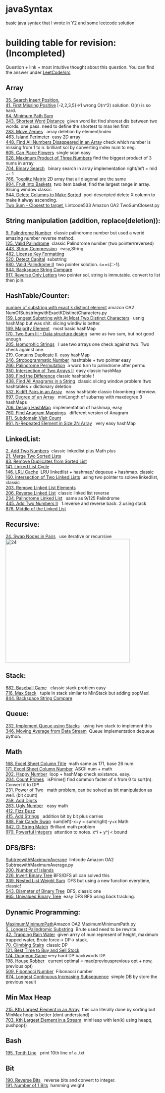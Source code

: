 # javaSyntax
basic java syntax that I wrote in Y2 and some leetcode solution 

# building table for revision: (Incompleted)
Question + link + most intuitive thought about this question. You can find the answer under [LeetCode/src](https://github.com/jinwei14/java-PythonSyntax-Leetcode/tree/master/LeetCode/src)   

## Array 
   [35. Search Insert Position.](https://leetcode.com/problems/search-insert-position/)   
   [41. First Missing Positive](https://leetcode.com/problems/first-missing-positive/)&nbsp;[-2,2,3,5]->1 wrong O(n^2) solution. O(n) is so hard.    
   [64. Minimum Path Sum](https://leetcode.com/problems/minimum-path-sum/)  
   [243. Shortest Word Distance](https://leetcode.com/problems/shortest-word-distance/)&nbsp; given word list find shorest dis between two words. one pass. need to define the shortest to max len first   
   [283. Move Zeroes](https://leetcode.com/problems/move-zeroes/) &nbsp; array deletion by element/index    
   [463. Island Perimeter](https://leetcode.com/problems/island-perimeter/)&nbsp; easy 2D array   
   [448. Find All Numbers Disappeared in an Array](https://leetcode.com/problems/find-all-numbers-disappeared-in-an-array/)&nbsp;check which number is missing from 1 to n. brilliant sol by converting index num to neg.      
   [605. Can Place Flowers](https://leetcode.com/problems/can-place-flowers/)&nbsp; single scan easy    
   [628. Maximum Product of Three Numbers](https://leetcode.com/problems/maximum-product-of-three-numbers/)&nbsp;find the biggest product of 3 nums in array   
   [704. Binary Search](https://leetcode.com/problems/binary-search/) &nbsp; binary search in array implementation right/left = mid +- 1    
   [766. Toeplitz Matrix](https://leetcode.com/problems/toeplitz-matrix/)&nbsp;2D array that all diagonal are the same    
   [904. Fruit Into Baskets](https://leetcode.com/problems/fruit-into-baskets/)&nbsp; two item basket, find the largest range in array. Slicing window classic   
   [944. Delete Columns to Make Sorted](https://leetcode.com/problems/delete-columns-to-make-sorted/)&nbsp; pool descripted delete X column to make it alway ascending.   
   [Two Sum - Closest to target ](https://yeqiuquan.blogspot.com/2017/04/lintcode-533-two-sum-closest-to-target.html)&nbsp;Lintcode533 Amazon OA2 TwoSumClosest.py        

## String manipulation (addition, replace(deletion)):
   [9. Palindrome Number](https://leetcode.com/problems/palindrome-number/)&nbsp; classic palindrome number but used a werid amazing number reverse method.   
   [125. Valid Palindrome](https://leetcode.com/problems/valid-palindrome/)&nbsp; classic Palindrome number (two pointer/reversed)  
   [443. String Compression](https://leetcode.com/problems/string-compression/) &nbsp; easy,String    
   [482. License Key Formatting](https://leetcode.com/problems/license-key-formatting/)  
   [520. Detect Capital](https://leetcode.com/problems/detect-capital/)&nbsp; substring    
   [680. Valid Palindrome II](https://leetcode.com/problems/valid-palindrome-ii/)&nbsp; two pointer solution. s==s[::-1].   
   [844. Backspace String Compare](https://leetcode.com/problems/backspace-string-compare/)  
   [917. Reverse Only Letters](https://leetcode.com/problems/reverse-only-letters/)&nbsp;two pointer sol, string is immutable. convert to list then join.   
    
## HashTable/Counter:
   [number of substring with exact k distinct element](https://drive.google.com/drive/folders/1zfwa-4YmDQkF8B7QoYvo80lu3xqgkqPI) amazon OA2  NumOfSubstringwithExactKDistinctCharacters.py   
   [159. Longest Substring with At Most Two Distinct Characters](https://leetcode.com/problems/longest-substring-with-at-most-two-distinct-characters/) &nbsp; usnig hashMap but was shit. slicing windiw is better.   
   [169. Majority Element](https://leetcode.com/problems/majority-element/) &nbsp; most basic hashMap  
   [170. Two Sum III - Data structure design](https://leetcode.com/problems/two-sum-iii-data-structure-design/)&nbsp; same as two sum, but not good enough   
   [205. Isomorphic Strings](https://leetcode.com/problems/isomorphic-strings/) &nbsp; I use two arrays one check against two. Two check against one.  
   [219. Contains Duplicate II](https://leetcode.com/problems/contains-duplicate-ii/)&nbsp; easy hashMap    
   [246. Strobogrammatic Number](https://leetcode.com/problems/strobogrammatic-number/) &nbsp;hashtable + two pointer easy   
   [266. Palindrome Permutation](https://leetcode.com/problems/palindrome-permutation/)&nbsp; a word turn to palindrome after permu    
   [350. Intersection of Two Arrays II](https://leetcode.com/problems/intersection-of-two-arrays-ii/)&nbsp; easy classic hashMap  
   [389. Find the Difference](https://leetcode.com/problems/find-the-difference/) classic hashtable !   
   [438. Find All Anagrams in a String](https://leetcode.com/problems/find-all-anagrams-in-a-string/)&nbsp; classic slicing window problem !two hashtables + dictionary deletion  
   [532. K-diff Pairs in an Array](https://leetcode.com/problems/k-diff-pairs-in-an-array/) &nbsp; easy hashtable classic bloomberg interview.   
   [697. Degree of an Array](https://leetcode.com/problems/degree-of-an-array/) &nbsp; minLength of subarray with maxdegree.3 hashMaps    
   [706. Design HashMap](https://leetcode.com/problems/design-hashmap/)&nbsp; implementation of hashmap, easy   
   [760. Find Anagram Mappings](https://leetcode.com/problems/find-anagram-mappings/) &nbsp; different version of Anagram   
   [811. Subdomain Visit Count](https://leetcode.com/problems/subdomain-visit-count/)  
   [961. N-Repeated Element in Size 2N Array](https://leetcode.com/problems/n-repeated-element-in-size-2n-array/) &nbsp; very easy hashMap   

## LinkedList:
   [2. Add Two Numbers](https://leetcode.com/problems/add-two-numbers/)&nbsp; classic linkedlist plus Math plus  
   [21. Merge Two Sorted Lists](https://leetcode.com/problems/merge-two-sorted-lists/)  
   [83. Remove Duplicates from Sorted List](https://leetcode.com/problems/remove-duplicates-from-sorted-list/)  
   [141. Linked List Cycle](https://leetcode.com/problems/linked-list-cycle/)  
   [146. LRU Cache](https://leetcode.com/problems/lru-cache/)&nbsp; LRU linkedlist + hashmap/ dequeue + hashmap. classic    
   [160. Intersection of Two Linked Lists](https://leetcode.com/problems/intersection-of-two-linked-lists/)&nbsp; using two pointer to solove linkedlist, classic   
   [203. Remove Linked List Elements](https://leetcode.com/problems/remove-linked-list-elements/)  
   [206. Reverse Linked List](https://leetcode.com/problems/reverse-linked-list/)&nbsp; classic linked list reverse  
   [234. Palindrome Linked List](https://leetcode.com/problems/palindrome-linked-list/) &nbsp; same as 9/125 Palindrome  
   [445. Add Two Numbers II](https://leetcode.com/problems/add-two-numbers-ii/) &nbsp; 1.reverse and reverse back. 2.using stack    
   [876. Middle of the Linked List](https://leetcode.com/problems/middle-of-the-linked-list/)

## Recursive:
   [24. Swap Nodes in Pairs](https://leetcode.com/problems/swap-nodes-in-pairs/) &nbsp; use iterative or recurrsive
   <img src="https://user-images.githubusercontent.com/26280459/56078275-2bc58a80-5dde-11e9-9ebe-2dea5bc90852.JPG" alt="24" height="400px" width="400px">

## Stack:
   [682. Baseball Game](https://leetcode.com/problems/baseball-game/) &nbsp; classic stack problem easy  
   [716. Max Stack](https://leetcode.com/problems/max-stack/) &nbsp; tuple in stack similar to MinStack but adding popMax!   
   [844. Backspace String Compare](https://leetcode.com/problems/backspace-string-compare/)  

## Queue:
   [232. Implement Queue using Stacks](https://leetcode.com/problems/implement-queue-using-stacks/) &nbsp; using two stack to implement this   
   [346. Moving Average from Data Stream](https://leetcode.com/problems/moving-average-from-data-stream/)&nbsp; Queue implementation dequeue python.   

## Math
   [168. Excel Sheet Column Title](https://leetcode.com/problems/excel-sheet-column-title/)&nbsp; math same as 171, base 26 num.   
   [171. Excel Sheet Column Number](https://leetcode.com/problems/excel-sheet-column-number/)&nbsp; ASCII num + math   
   [202. Happy Number](https://leetcode.com/problems/happy-number/) &nbsp;loop + hashMap check existance. easy.   
   [204. Count Primes](https://leetcode.com/problems/count-primes/)  &nbsp; isPrime() find common facter of n from 0 to sqrt(n). Convert it to DP!    
   [231. Power of Two](https://leetcode.com/problems/power-of-two/) &nbsp; math problem, can be solved as bit manipulation as well. (bit count)  
   [258. Add Digits](https://leetcode.com/problems/add-digits/)    
   [263. Ugly Number](https://leetcode.com/problems/ugly-number/) &nbsp; easy math    
   [412. Fizz Buzz](https://leetcode.com/problems/fizz-buzz/)  
   [415. Add Strings](https://leetcode.com/problems/add-strings/) &nbsp; addition bit by bit plus carries   
   [888. Fair Candy Swap](https://leetcode.com/problems/fair-candy-swap/)&nbsp; sum(left)-x+y = sum(right)-y+x Math   
   [942. DI String Match](https://leetcode.com/problems/di-string-match/)&nbsp; Brilliant math problem   
   [970. Powerful Integers](https://leetcode.com/problems/powerful-integers/)&nbsp; attention to notes. x^i + y^j < bound    

## DFS/BFS:
   [SubtreewithMaximumAverage](https://yeqiuquan.blogspot.com/2017/03/lintcode-597-subtree-with-maximum.html)&nbsp; lintcode Amazon OA2 SubtreewithMaximumAverage.py   
   [200. Number of Islands](https://leetcode.com/problems/number-of-islands/)  
   [226. Invert Binary Tree](https://leetcode.com/problems/invert-binary-tree/)&nbsp;BFS/DFS all can solved this   
   [339. Nested List Weight Sum](https://leetcode.com/problems/nested-list-weight-sum/)&nbsp; DFS but using a new function everytime, classic!   
   [543. Diameter of Binary Tree](https://leetcode.com/problems/diameter-of-binary-tree/)&nbsp; DFS, classic one   
   [965. Univalued Binary Tree](https://leetcode.com/problems/univalued-binary-tree/)&nbsp; easy DFS BFS using back tracking.    

## Dynamic Programming:
   [MaximumMinimumPath](https://drive.google.com/drive/folders/1zfwa-4YmDQkF8B7QoYvo80lu3xqgkqPI)Amazon OA2 MaximumMinimumPath.py   
   [5. Longest Palindromic Substring](https://leetcode.com/problems/longest-palindromic-substring/)&nbsp; Brute used need to be rewrite.   
   [42. Trapping Rain Water](https://leetcode.com/problems/trapping-rain-water/)&nbsp; given arrry of num represent of height, maximum trapped water, Brute force-> DP-> stack.   
   [70. Climbing Stairs](https://leetcode.com/problems/climbing-stairs/)&nbsp; classic DP    
   [121. Best Time to Buy and Sell Stock](https://leetcode.com/problems/best-time-to-buy-and-sell-stock/)  
   [174. Dungeon Game](https://leetcode.com/problems/dungeon-game/) very hard DP backwords DP.   
   [198. House Robber](https://leetcode.com/problems/house-robber/) &nbsp; current optimal = max(previousprevious opt + now, previous opt)    
   [509. Fibonacci Number](https://leetcode.com/problems/fibonacci-number/)&nbsp; Fibonacci number    
   [674. Longest Continuous Increasing Subsequence](https://leetcode.com/problems/longest-continuous-increasing-subsequence/)&nbsp; simple DB by store the previous result   

## Min Max Heap
   [215. Kth Largest Element in an Array](https://leetcode.com/problems/kth-largest-element-in-an-array/)&nbsp; this can literally done by sorting but MinMax heap is better (dont understand)   
   [703. Kth Largest Element in a Stream](https://leetcode.com/problems/kth-largest-element-in-a-stream/)&nbsp; minHeap with len(k) using heapq, pushpop()   

## Bash
   [195. Tenth Line](https://leetcode.com/problems/tenth-line/) &nbsp; print 10th line of a .txt  

## Bit  
   [190. Reverse Bits](https://leetcode.com/problems/reverse-bits/) &nbsp; reverse bits and convert to integer.   
   [191. Number of 1 Bits](https://leetcode.com/problems/number-of-1-bits/)&nbsp; hamming weight   
